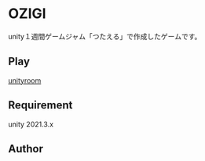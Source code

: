 # OZIGI
unity１週間ゲームジャム「つたえる」で作成したゲームです。

## Play
[unityroom](https://unityroom.com/games/ozigi)

## Requirement
unity 2021.3.x

## Author

